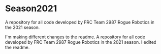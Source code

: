# Season2021
A repository for all code developed by FRC Team 2987 Rogue Robotics in the 2021 season.

I'm making different changes to the readme.
A repository for all code developed by FRC Team 2987 Rogue Robotics in the 2021 season. I edited the readme.
